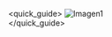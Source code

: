 <quick_guide>
![Imagen1](http://static.energysistem.com/images/manuals/42547/58596139113fb.jpg)   
</quick_guide>
